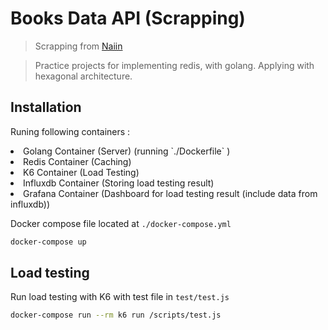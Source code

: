 # Books Data API (Scrapping)
> Scrapping from <a href='https://naiin.com'>Naiin</a>

> Practice projects for implementing redis, with golang. Applying with hexagonal architecture.

## Installation
Runing following containers :
<li>Golang Container (Server) (running  `./Dockerfile` )</li>
<li>Redis Container (Caching) </li>
<li>K6 Container (Load Testing) </li>
<li>Influxdb Container (Storing load testing result) </li>
<li>Grafana Container (Dashboard for load testing result (include data from influxdb)) </li>

Docker compose file located at `./docker-compose.yml`

```sh
docker-compose up
```

## Load testing
Run load testing with K6 with test file in `test/test.js`
```sh
docker-compose run --rm k6 run /scripts/test.js
```

